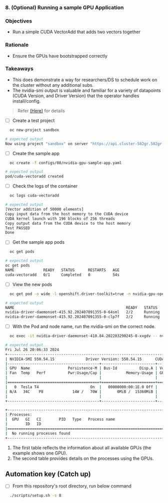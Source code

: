 ### 8. (Optional) Running a sample GPU Application

### Objectives

- Run a simple CUDA VectorAdd that adds two vectors together

### Rationale

- Ensure the GPUs have bootstrapped correctly

### Takeaways

- This does demonstrate a way for researchers/DS to schedule work on the cluster without any additional subs.
- The nvidia-smi output is valuable and familiar for a variety of datapoints (CUDA Version, and Driver Version) that the operator handles install/config.

> Refer [(Here)](https://docs.nvidia.com/datacenter/cloud-native/openshift/latest/install-gpu-ocp.html#running-a-sample-gpu-application)
> for details

- [ ] Create a test project

```sh
  oc new-project sandbox
```

```sh
# expected output
Now using project "sandbox" on server "https://api.cluster-582gr.582gr.sandbox2642.opentlc.com:6443".
```

- [ ] Create the sample app

```sh
  oc create -f configs/08/nvidia-gpu-sample-app.yaml
```

```sh
# expected output
pod/cuda-vectoradd created
```

- [ ] Check the logs of the container

```sh
  oc logs cuda-vectoradd
```

```sh
# expected output
[Vector addition of 50000 elements]
Copy input data from the host memory to the CUDA device
CUDA kernel launch with 196 blocks of 256 threads
Copy output data from the CUDA device to the host memory
Test PASSED
Done
```

- [ ] Get the sample app pods

```sh
  oc get pods
```

```sh
# expected output
oc get pods
NAME             READY   STATUS      RESTARTS   AGE
cuda-vectoradd   0/1     Completed   0          54s
```

- [ ] View the new pods

```sh
  oc get pod -o wide -l openshift.driver-toolkit=true -n nvidia-gpu-operator
```

```sh
# expected output
NAME                                                  READY   STATUS    RESTARTS   AGE   IP            NODE                                       NOMINATED NODE   READINESS GATES
nvidia-driver-daemonset-415.92.202407091355-0-64sml   2/2     Running   2          21h   10.xxx.0.x    ip-10-0-22-25.us-xxxx-x.compute.internal   <none>           <none>
nvidia-driver-daemonset-415.92.202407091355-0-clp7f   2/2     Running   2          21h   10.xxx.0.xx   ip-10-0-22-15.us-xxxx-x.compute.internal   <none>           <none>
```

- [ ] With the Pod and node name, run the nvidia-smi on the correct node.

```sh
  oc exec -it nvidia-driver-daemonset-410.84.202203290245-0-xxgdv -- nvidia-smi
```

```sh
# expected output
Fri Jul 26 20:06:33 2024
+-----------------------------------------------------------------------------------------+
| NVIDIA-SMI 550.54.15              Driver Version: 550.54.15      CUDA Version: 12.4     |
|-----------------------------------------+------------------------+----------------------+
| GPU  Name                 Persistence-M | Bus-Id          Disp.A | Volatile Uncorr. ECC |
| Fan  Temp   Perf          Pwr:Usage/Cap |           Memory-Usage | GPU-Util  Compute M. |
|                                         |                        |               MIG M. |
|=========================================+========================+======================|
|   0  Tesla T4                       On  |   00000000:00:1E.0 Off |                    0 |
| N/A   34C    P8             14W /   70W |       0MiB /  15360MiB |      0%      Default |
|                                         |                        |                  N/A |
+-----------------------------------------+------------------------+----------------------+

+-----------------------------------------------------------------------------------------+
| Processes:                                                                              |
|  GPU   GI   CI        PID   Type   Process name                              GPU Memory |
|        ID   ID                                                               Usage      |
|=========================================================================================|
|  No running processes found                                                             |
+-----------------------------------------------------------------------------------------+
```

1. The first table reflects the information about all available GPUs (the example shows one GPU).
1. The second table provides details on the processes using the GPUs.

## Automation key (Catch up)

- [ ] From this repository's root directory, run below command

```sh
  ./scripts/setup.sh -s 8
```
